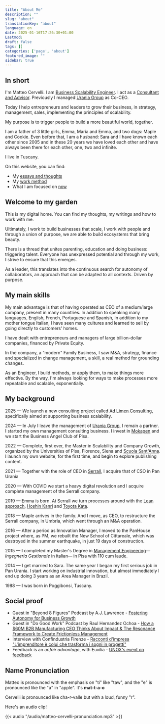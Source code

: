 ```yaml
---
title: "About Me"
description: ""
slug: "about"
translationKey: "about"
language: en
date: 2025-01-16T17:26:30+01:00
Lastmod: 
draft: false 
tags: []
categories: ['page', 'about']
featured_image: ""
sidebar: true
---
```

## In short

I'm Matteo Cervelli. I am [Business Scalability Engineer](/work/business-scalability-engineer). I act as a [Consultant and Advisor](/work). Previously I managed [Urania Group](https://www.urania.group) as Co-CEO.

Today I help entrepreneurs and leaders to grow their business, in strategy, management, sales, implementing the principles of scalability.

My purpose is to trigger people to build a more beautiful world, together.

I am a father of 3 little girls, Emma, ​​Maria and Emma, ​​and two dogs: Maple and Cookie. Even before that, I am a husband: Sara and I have known each other since 2005 and in these 20 years we have loved each other and have always been there for each other, one, two and infinite.

I live in Tuscany.

On this website, you can find:
- My [essays and thoughts](/posts)
- My [work method](/work)
- What I am focused on [now](/now)

## Welcome to my garden
This is my digital home. You can find my thoughts, my writings and how to work with me.

Ultimately, I work to build businesses that scale, I work with people and through a union of purpose, we are able to build ecosystems that bring beauty.

There is a thread that unites parenting, education and doing business: triggering talent. Everyone has unexpressed potential and through my work, I strive to ensure that this emerges. 

As a leader, this translates into the continuous search for autonomy of collaborators, an approach that can be adapted to all contexts. Driven by purpose.

## My main skills
My main advantage is that of having operated as CEO of a medium/large company, present in many countries. In addition to speaking many languages, English, French, Portuguese and Spanish, in addition to my mother tongue Italian, I have seen many cultures and learned to sell by going directly to customers' homes.

I have dealt with entrepreneurs and managers of large billion-dollar companies, financed by Private Equity. 

In the company, a "modern" Family Business, I saw M&A, strategy, finance and specialized in change management, a skill, a real method for grounding changes.

As an Engineer, I build methods, or apply them, to make things more effective. By the way, I'm always looking for ways to make processes more repeatable and scalable, exponentially.


## My background

2025 — We launch a new consulting project called [Ad Limen Consulting](https://adlimen.com), specifically aimed at supporting business scalability.

2024 — In July I leave the management of [Urania Group](https://www.urania.group), I remain a partner. I started my own management consulting business. I invest in [Mokapen](https://mokapen.it) and we start the Business Angel Club of Pisa.

2022 — Complete, first ever, the Master in Scalability and Company Growth, organized by the Universities of Pisa, Florence, Siena and [Scuola Sant'Anna](https://www.santannapisa.it/en). I launch my own website, for the first time, and begin to explore publishing content.

2021 — Together with the role of CEO in [Serrall](https://www.serrall.com), I acquire that of CSO in Pan Urania

2020 — With COVID we start a heavy digital revolution and I acquire complete management of the Serrall company.

2019 — Emma is born. At Serrall we turn processes around with the [Lean approach](https://www.lean.org/explore-lean/what-is-lean/), [Hoshin Kanri](https://kanbanize.com/lean-management/hoshin-kanri/what-is-hoshin-kanri) and [Toyota Kata](https://www.toyota-global.com/company/toyota_traditions/quality/mar_apr_2008.html).

2018 — Maple arrives in the family. And I move, as CEO, to restructure the Serrall company, in Umbria, which went through an M&A operation.

2016 — After a period as Innovation Manager, I moved to the PanHouse project where, as PM, we rebuilt the New School of Cittareale, which was destroyed in the summer earthquake, in just 19 days of construction.

2015 — I completed my Master's Degree in [Management Engineering](https://www.unipi.it/index.php/english/course/10275)—*Ingegneria Gestionale* in italian— in Pisa with 110 cum laude.

2014 — I get married to Sara. The same year I began my first serious job in Pan Urania. I start working on industrial innovation, but almost immediately I end up doing 3 years as an Area Manager in Brazil.

1988 — I was born in Poggibonsi, Tuscany.

## Social proof

- Guest in "Beyond 8 Figures" Podcast by A.J. Lawrence - [Fostering](https://beyond8figures.com/podcast_episode/fostering-autonomy-for-business-growth-with-matteo-cervelli-urania/) [Autonomy for Business Growth](https://beyond8figures.com/podcast_episode/fostering-autonomy-for-business-growth-with-matteo-cervelli-urania/)
- Guest in "Do Good Work" Podcast by Raul Hernandez Ochoa - [How a $60M B2B Manufacturing CEO Thinks About Impact & The Resonance Framework to Create Frictionless Management](https://dogoodwork.io/blog/how-a-60m-b2b-manufacturing-ceo-thinks-about-impact-the-resonance-framework-to-create-frictionless-management-with-matteo-cervelli)
- Interview with Confindustria Firenze - [Racconti d'impresa "L'imprenditore è colui che trasforma i sogni in progetti"](https://www.confindustriafirenze.it/racconti-di-impresa-matteo-cervelli-limprenditore-e-colui-che-trasforma-sogni-in-progetti/)
- Feedback is an *unfair advantage*, with Euxilia - [UNOX's event on feedback](https://www.linkedin.com/posts/euxilia_euxilia-performancebypeople-feedbacksystem-activity-7110580430386475008-9FPp)


## Name Pronunciation

Matteo is pronounced with the emphasis on "ti" like "taw", and the "e" is pronounced like the "a" in "apple". It's **mat-t-a-o**

Cervelli is pronounced like cha-r-valle but with a loud, funny "r".

Here's an audio clip!

{{< audio "/audio/matteo-cervelli-pronunciation.mp3" >}}